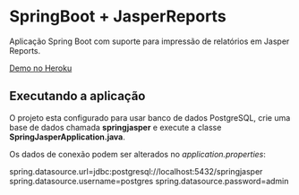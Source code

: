 # SpringBoot + JasperReports

Aplicação Spring Boot com suporte para impressão de relatórios em Jasper Reports.

[Demo no Heroku](https://springjasper.herokuapp.com/)

## Executando a aplicação

O projeto esta configurado para usar banco de dados PostgreSQL, crie uma base de dados chamada **springjasper** e execute a classe **SpringJasperApplication.java**.

Os dados de conexão podem ser alterados no *application.properties*: 

spring.datasource.url=jdbc:postgresql://localhost:5432/springjasper
spring.datasource.username=postgres
spring.datasource.password=admin
